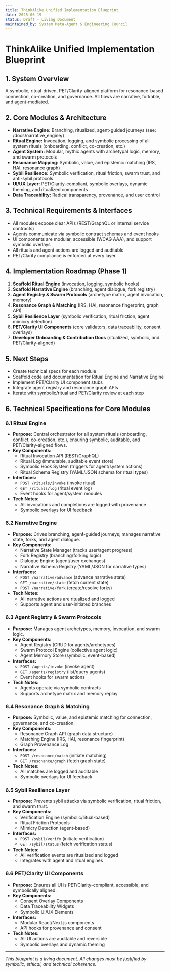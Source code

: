 ```yaml
---
title: ThinkAlike Unified Implementation Blueprint
date: 2025-06-19
status: Draft - Living Document
maintained_by: System Meta-Agent & Engineering Council
---
```


# ThinkAlike Unified Implementation Blueprint

## 1. System Overview
A symbolic, ritual-driven, PET/Clarity-aligned platform for resonance-based connection, co-creation, and governance. All flows are narrative, forkable, and agent-mediated.

## 2. Core Modules & Architecture
- **Narrative Engine:** Branching, ritualized, agent-guided journeys (see: /docs/narrative_engine/)
- **Ritual Engine:** Invocation, logging, and symbolic processing of all system rituals (onboarding, conflict, co-creation, etc.)
- **Agent System:** Modular, mythic agents with archetypal logic, memory, and swarm protocols
- **Resonance Mapping:** Symbolic, value, and epistemic matching (IRS, HAI, resonance graph)
- **Sybil Resilience:** Symbolic verification, ritual friction, swarm trust, and anti-sybil protocols
- **UI/UX Layer:** PET/Clarity-compliant, symbolic overlays, dynamic theming, and ritualized components
- **Data Traceability:** Radical transparency, provenance, and user control

## 3. Technical Requirements & Interfaces
- All modules expose clear APIs (REST/GraphQL or internal service contracts)
- Agents communicate via symbolic contract schemas and event hooks
- UI components are modular, accessible (WCAG AAA), and support symbolic overlays
- All rituals and agent actions are logged and auditable
- PET/Clarity compliance is enforced at every layer

## 4. Implementation Roadmap (Phase 1)
1. **Scaffold Ritual Engine** (invocation, logging, symbolic hooks)
2. **Scaffold Narrative Engine** (branching, agent dialogue, fork registry)
3. **Agent Registry & Swarm Protocols** (archetype matrix, agent invocation, memory)
4. **Resonance Graph & Matching** (IRS, HAI, resonance fingerprint, graph API)
5. **Sybil Resilience Layer** (symbolic verification, ritual friction, agent mimicry detection)
6. **PET/Clarity UI Components** (core validators, data traceability, consent overlays)
7. **Developer Onboarding & Contribution Docs** (ritualized, symbolic, and PET/Clarity-aligned)

## 5. Next Steps
- Create technical specs for each module
- Scaffold code and documentation for Ritual Engine and Narrative Engine
- Implement PET/Clarity UI component stubs
- Integrate agent registry and resonance graph APIs
- Iterate with symbolic/ritual and PET/Clarity review at each step

## 6. Technical Specifications for Core Modules

### 6.1 Ritual Engine
- **Purpose:** Central orchestrator for all system rituals (onboarding, conflict, co-creation, etc.), ensuring symbolic, auditable, and PET/Clarity-aligned flows.
- **Key Components:**
  - Ritual Invocation API (REST/GraphQL)
  - Ritual Log (immutable, auditable event store)
  - Symbolic Hook System (triggers for agent/system actions)
  - Ritual Schema Registry (YAML/JSON schema for ritual types)
- **Interfaces:**
  - `POST /rituals/invoke` (invoke ritual)
  - `GET /rituals/log` (ritual event log)
  - Event hooks for agent/system modules
- **Tech Notes:**
  - All invocations and completions are logged with provenance
  - Symbolic overlays for UI feedback

### 6.2 Narrative Engine
- **Purpose:** Drives branching, agent-guided journeys; manages narrative state, forks, and agent dialogue.
- **Key Components:**
  - Narrative State Manager (tracks user/agent progress)
  - Fork Registry (branching/forking logic)
  - Dialogue Engine (agent/user exchanges)
  - Narrative Schema Registry (YAML/JSON for narrative types)
- **Interfaces:**
  - `POST /narrative/advance` (advance narrative state)
  - `GET /narrative/state` (fetch current state)
  - `POST /narrative/fork` (create/resolve forks)
- **Tech Notes:**
  - All narrative actions are ritualized and logged
  - Supports agent and user-initiated branches

### 6.3 Agent Registry & Swarm Protocols
- **Purpose:** Manages agent archetypes, memory, invocation, and swarm logic.
- **Key Components:**
  - Agent Registry (CRUD for agents/archetypes)
  - Swarm Protocol Engine (collective agent logic)
  - Agent Memory Store (symbolic, event-based)
- **Interfaces:**
  - `POST /agents/invoke` (invoke agent)
  - `GET /agents/registry` (list/query agents)
  - Event hooks for swarm actions
- **Tech Notes:**
  - Agents operate via symbolic contracts
  - Supports archetype matrix and memory replay

### 6.4 Resonance Graph & Matching
- **Purpose:** Symbolic, value, and epistemic matching for connection, governance, and co-creation.
- **Key Components:**
  - Resonance Graph API (graph data structure)
  - Matching Engine (IRS, HAI, resonance fingerprint)
  - Graph Provenance Log
- **Interfaces:**
  - `POST /resonance/match` (initiate matching)
  - `GET /resonance/graph` (fetch graph state)
- **Tech Notes:**
  - All matches are logged and auditable
  - Symbolic overlays for UI feedback

### 6.5 Sybil Resilience Layer
- **Purpose:** Prevents sybil attacks via symbolic verification, ritual friction, and swarm trust.
- **Key Components:**
  - Verification Engine (symbolic/ritual-based)
  - Ritual Friction Protocols
  - Mimicry Detection (agent-based)
- **Interfaces:**
  - `POST /sybil/verify` (initiate verification)
  - `GET /sybil/status` (fetch verification status)
- **Tech Notes:**
  - All verification events are ritualized and logged
  - Integrates with agent and ritual engines

### 6.6 PET/Clarity UI Components
- **Purpose:** Ensures all UI is PET/Clarity-compliant, accessible, and symbolically aligned.
- **Key Components:**
  - Consent Overlay Components
  - Data Traceability Widgets
  - Symbolic UI/UX Elements
- **Interfaces:**
  - Modular React/Next.js components
  - API hooks for provenance and consent
- **Tech Notes:**
  - All UI actions are auditable and reversible
  - Symbolic overlays and dynamic theming

---
*This blueprint is a living document. All changes must be justified by symbolic, ethical, and technical coherence.*
